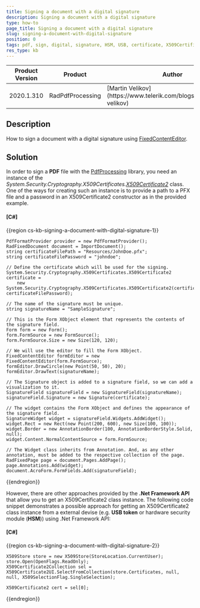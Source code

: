 ```yaml
---
title: Signing a document with a digital signature
description: Signing a document with a digital signature
type: how-to
page_title: Signing a document with a digital signature
slug: signing-a-document-with-digital-signature
position: 0
tags: pdf, sign, digital, signature, HSM, USB, certificate, X509Certificate2
res_type: kb
---
```


<table>
<thead>
	<tr>
		<th>Product Version</th>
		<th>Product</th>
		<th>Author</th>
	</tr>
</thead>
<tbody>
	<tr>
		<td>2020.1.310</td>
		<td>RadPdfProcessing</td>
		<td>[Martin Velikov](https://www.telerik.com/blogs/author/martin-velikov)</td>
	</tr>
</tbody>
</table>

## Description

How to sign a document with a digital signature using [FixedContentEditor](https://docs.telerik.com/devtools/document-processing/libraries/radpdfprocessing/editing/fixedcontenteditor).

## Solution

In order to sign a **PDF** file with the [PdfProcessing](https://docs.telerik.com/devtools/document-processing/libraries/radpdfprocessing/overview) library, you need an instance of the _System.Security.Cryptography.X509Certificates.[X509Certificate2](https://docs.microsoft.com/en-us/dotnet/api/system.security.cryptography.x509certificates.x509certificate2)_ class. One of the ways for creating such an instance is to provide a path to a PFX file and a password in an X509Certificate2 constructor as in the provided example.

#### __[C#]__
{{region cs-kb-signing-a-document-with-digital-signature-1}}

    PdfFormatProvider provider = new PdfFormatProvider();
    RadFixedDocument document = ImportDocument();
    string certificateFilePath = "Resources/JohnDoe.pfx";
    string certificateFilePassword = "johndoe";

    // Define the certificate which will be used for the signing. 
    System.Security.Cryptography.X509Certificates.X509Certificate2 certificate =
        new System.Security.Cryptography.X509Certificates.X509Certificate2(certificateFilePath, certificateFilePassword);

    // The name of the signature must be unique. 
    string signatureName = "SampleSignature";

    // This is the Form XObject element that represents the contents of the signature field. 
    Form form = new Form();
    form.FormSource = new FormSource();
    form.FormSource.Size = new Size(120, 120);

    // We will use the editor to fill the Form XObject. 
    FixedContentEditor formEditor = new FixedContentEditor(form.FormSource);
    formEditor.DrawCircle(new Point(50, 50), 20);
    formEditor.DrawText(signatureName);

    // The Signature object is added to a signature field, so we can add a visualization to it. 
    SignatureField signatureField = new SignatureField(signatureName);
    signatureField.Signature = new Signature(certificate);

    // The widget contains the Form XObject and defines the appearance of the signature field. 
    SignatureWidget widget = signatureField.Widgets.AddWidget();
    widget.Rect = new Rect(new Point(200, 600), new Size(100, 100));
    widget.Border = new AnnotationBorder(100, AnnotationBorderStyle.Solid, null);
    widget.Content.NormalContentSource = form.FormSource;

    // The Widget class inherits from Annotation. And, as any other annotation, must be added to the respective collection of the page. 
    RadFixedPage page = document.Pages.AddPage();
    page.Annotations.Add(widget);
    document.AcroForm.FormFields.Add(signatureField);
{{endregion}}

However, there are other approaches provided by the **.Net Framework API** that allow you to get an X509Certificate2 class instance. The following code snippet demonstrates a possible approach for getting an X509Certificate2 class instance from a external devise (e.g. **USB token** or hardware security module (**HSM**)) using .Net Framework API:

#### __[C#]__
{{region cs-kb-signing-a-document-with-digital-signature-2}}

    X509Store store = new X509Store(StoreLocation.CurrentUser);
    store.Open(OpenFlags.ReadOnly);
    X509Certificate2Collection sel = X509Certificate2UI.SelectFromCollection(store.Certificates, null, null, X509SelectionFlag.SingleSelection);
    
    X509Certificate2 cert = sel[0];
{{endregion}}


